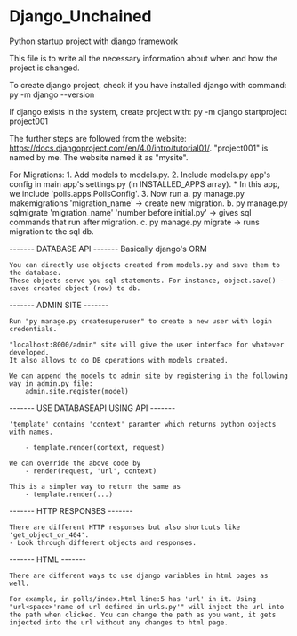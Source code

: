 # Django_Unchained
Python startup project with django framework

This file is to write all the necessary information about when and how the project is changed.

To create django project, check if you have installed django with command:
    py -m django --version

If django exists in the system, create project with:
    py -m django startproject project001

The further steps are followed from the website: https://docs.djangoproject.com/en/4.0/intro/tutorial01/.
    "project001" is named by me. The website named it as "mysite".

For Migrations:
    1. Add models to models.py.
    2. Include models.py app's config in main app's settings.py (in INSTALLED_APPS array).
        * In this app, we include 'polls.apps.PollsConfig'.
    3. Now run
        a. py manage.py makemigrations 'migration_name' -> create new migration.
        b. py manage.py sqlmigrate 'migration_name' 'number before initial.py' -> gives sql commands that run after migration.
        c. py manage.py migrate -> runs migration to the sql db.

------- DATABASE API -------
    Basically django's ORM

    You can directly use objects created from models.py and save them to the database.
    These objects serve you sql statements. For instance, object.save() - saves created object (row) to db.


------- ADMIN SITE -------

    Run "py manage.py createsuperuser" to create a new user with login credentials.

    "localhost:8000/admin" site will give the user interface for whatever developed.
    It also allows to do DB operations with models created.
    
    We can append the models to admin site by registering in the following way in admin.py file:
        admin.site.register(model)

------- USE DATABASEAPI USING API -------

    'template' contains 'context' paramter which returns python objects with names.

        - template.render(context, request)
    
    We can override the above code by
        - render(request, 'url', context)
        
    This is a simpler way to return the same as 
        - template.render(...)

------- HTTP RESPONSES -------
    
    There are different HTTP responses but also shortcuts like 'get_object_or_404'.
    - Look through different objects and responses.

------- HTML -------
    
    There are different ways to use django variables in html pages as well.
    
    For example, in polls/index.html line:5 has 'url' in it. Using "url<space>'name of url defined in urls.py'" will inject the url into the path when clicked. You can change the path as you want, it gets injected into the url without any changes to html page.

